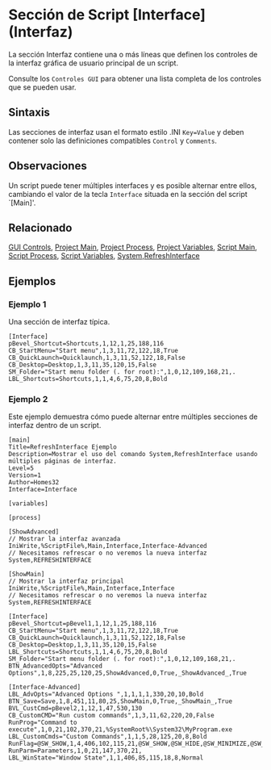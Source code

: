 # Sección de Script [Interface] (Interfaz)

La sección Interfaz contiene una o más líneas que definen los controles de la interfaz gráfica de usuario principal de un script.

Consulte los `Controles GUI` para obtener una lista completa de los controles que se pueden usar.

## Sintaxis

Las secciones de interfaz usan el formato estilo .INI `Key=Value` y deben contener solo las definiciones compatibles `Control` y `Comments`.

## Observaciones

Un script puede tener múltiples interfaces y es posible alternar entre ellos, cambiando el valor de la tecla `Interface` situada en la sección del script `[Main]'.

## Relacionado

[GUI Controls](/GUIControls/README.md), [Project Main](./ProjectMain.md), [Project Process](./ProjectProcess.md), [Project Variables](./ProjectVariables.md), [Script Main](./ScriptMain.md), [Script Process](./ScriptProcess), [Script Variables](./ScriptVariables.md), [System,RefreshInterface](/Commands/System/RefreshInterface.md)

## Ejemplos

### Ejemplo 1

Una sección de interfaz típica.

```pebakery
[Interface]
pBevel_Shortcut=Shortcuts,1,12,1,25,188,116
CB_StartMenu="Start menu",1,3,11,72,122,18,True
CB_QuickLaunch=Quicklaunch,1,3,11,52,122,18,False
CB_Desktop=Desktop,1,3,11,35,120,15,False
SM_Folder="Start menu folder (. for root):",1,0,12,109,168,21,.
LBL_Shortcuts=Shortcuts,1,1,4,6,75,20,8,Bold
```

### Ejemplo 2

Este ejemplo demuestra cómo puede alternar entre múltiples secciones de interfaz dentro de un script.

```pebakery
[main]
Title=RefreshInterface Ejemplo
Description=Mostrar el uso del comando System,RefreshInterface usando múltiples páginas de interfaz.
Level=5
Version=1
Author=Homes32
Interface=Interface

[variables]

[process]

[ShowAdvanced]
// Mostrar la interfaz avanzada
IniWrite,%ScriptFile%,Main,Interface,Interface-Advanced
// Necesitamos refrescar o no veremos la nueva interfaz
System,REFRESHINTERFACE

[ShowMain]
// Mostrar la interfaz principal
IniWrite,%ScriptFile%,Main,Interface,Interface
// Necesitamos refrescar o no veremos la nueva interfaz
System,REFRESHINTERFACE

[Interface]
pBevel_Shortcut=pBevel1,1,12,1,25,188,116
CB_StartMenu="Start menu",1,3,11,72,122,18,True
CB_QuickLaunch=Quicklaunch,1,3,11,52,122,18,False
CB_Desktop=Desktop,1,3,11,35,120,15,False
LBL_Shortcuts=Shortcuts,1,1,4,6,75,20,8,Bold
SM_Folder="Start menu folder (. for root):",1,0,12,109,168,21,.
BTN_AdvancedOpts="Advanced Options",1,8,225,25,120,25,ShowAdvanced,0,True,_ShowAdvanced_,True

[Interface-Advanced]
LBL_AdvOpts="Advanced Options ",1,1,1,1,330,20,10,Bold
BTN_Save=Save,1,8,451,11,80,25,ShowMain,0,True,_ShowMain_,True
BVL_CustCmd=pBevel2,1,12,1,47,530,130
CB_CustomCMD="Run custom commands",1,3,11,62,220,20,False
RunProg="Command to execute",1,0,21,102,370,21,%SystemRoot%\System32\MyProgram.exe
LBL_CustomCmds="Custom Commands",1,1,5,28,125,20,8,Bold
RunFlag=@SW_SHOW,1,4,406,102,115,21,@SW_SHOW,@SW_HIDE,@SW_MINIMIZE,@SW_MAXIMIZE
RunParm=Parameters,1,0,21,147,370,21,
LBL_WinState="Window State",1,1,406,85,115,18,8,Normal
```
